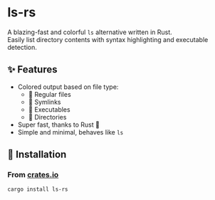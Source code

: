 # ls-rs

A blazing-fast and colorful `ls` alternative written in Rust.  
Easily list directory contents with syntax highlighting and executable detection.

## ✨ Features

- Colored output based on file type:
  - 📄 Regular files
  - 🔗 Symlinks
  - 🧰 Executables
  - 📁 Directories
- Super fast, thanks to Rust 🦀
- Simple and minimal, behaves like `ls`

## 🚀 Installation

### From [crates.io](https://crates.io/crates/ls-rs)

```bash
cargo install ls-rs
